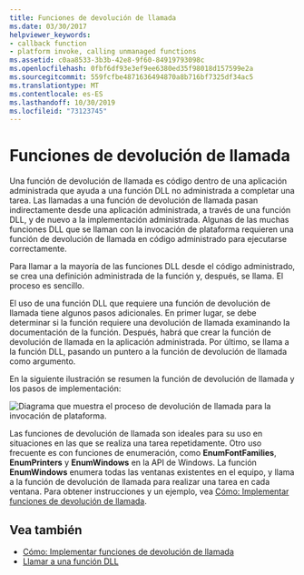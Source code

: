 ```yaml
---
title: Funciones de devolución de llamada
ms.date: 03/30/2017
helpviewer_keywords:
- callback function
- platform invoke, calling unmanaged functions
ms.assetid: c0aa8533-3b3b-42e8-9f60-84919793098c
ms.openlocfilehash: 0fbf6df93e3ef9ee6380ed35f98018d157599e2a
ms.sourcegitcommit: 559fcfbe4871636494870a8b716bf7325df34ac5
ms.translationtype: MT
ms.contentlocale: es-ES
ms.lasthandoff: 10/30/2019
ms.locfileid: "73123745"
---
```

# <a name="callback-functions"></a>Funciones de devolución de llamada
Una función de devolución de llamada es código dentro de una aplicación administrada que ayuda a una función DLL no administrada a completar una tarea. Las llamadas a una función de devolución de llamada pasan indirectamente desde una aplicación administrada, a través de una función DLL, y de nuevo a la implementación administrada. Algunas de las muchas funciones DLL que se llaman con la invocación de plataforma requieren una función de devolución de llamada en código administrado para ejecutarse correctamente.  
  
 Para llamar a la mayoría de las funciones DLL desde el código administrado, se crea una definición administrada de la función y, después, se llama. El proceso es sencillo.  
  
 El uso de una función DLL que requiere una función de devolución de llamada tiene algunos pasos adicionales. En primer lugar, se debe determinar si la función requiere una devolución de llamada examinando la documentación de la función. Después, habrá que crear la función de devolución de llamada en la aplicación administrada. Por último, se llama a la función DLL, pasando un puntero a la función de devolución de llamada como argumento. 
 
 En la siguiente ilustración se resumen la función de devolución de llamada y los pasos de implementación:  
  
 ![Diagrama que muestra el proceso de devolución de llamada para la invocación de plataforma.](./media/callback-functions/platform-invoke-callback-process.gif)  
  
 Las funciones de devolución de llamada son ideales para su uso en situaciones en las que se realiza una tarea repetidamente. Otro uso frecuente es con funciones de enumeración, como **EnumFontFamilies**, **EnumPrinters** y **EnumWindows** en la API de Windows. La función **EnumWindows** enumera todas las ventanas existentes en el equipo, y llama a la función de devolución de llamada para realizar una tarea en cada ventana. Para obtener instrucciones y un ejemplo, vea [Cómo: Implementar funciones de devolución de llamada](how-to-implement-callback-functions.md).  
  
## <a name="see-also"></a>Vea también

- [Cómo: Implementar funciones de devolución de llamada](how-to-implement-callback-functions.md)
- [Llamar a una función DLL](calling-a-dll-function.md)
